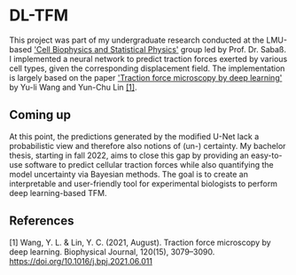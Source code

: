 # DL-TFM

This project was part of my undergraduate research conducted at the LMU-based ['Cell Biophysics and Statistical Physics'](https://www.biostatphys.vetmed.uni-muenchen.de/index.html) group led by Prof. Dr. Sabaß. I implemented a neural network to predict traction forces exerted by various cell types, given the corresponding displacement field. The implementation is largely based on the paper ['Traction force microscopy by deep learning'](https://www.sciencedirect.com/science/article/pii/S0006349521004987) by Yu-li Wang and Yun-Chu Lin [[1]](#1).

## Coming up

At this point, the predictions generated by the modified U-Net lack a probabilistic view and therefore also notions of (un-) certainty. My bachelor thesis, starting in fall 2022, aims to close this gap by providing an easy-to-use software to predict cellular traction forces while also quantifying the model uncertainty via Bayesian methods. The goal is to create an interpretable and user-friendly tool for experimental biologists to perform deep learning-based TFM.

## References
<a id="1">[1]</a> 
Wang, Y. L. & Lin, Y. C. (2021, August). 
Traction force microscopy by deep learning.
Biophysical Journal, 120(15), 3079–3090.
https://doi.org/10.1016/j.bpj.2021.06.011
